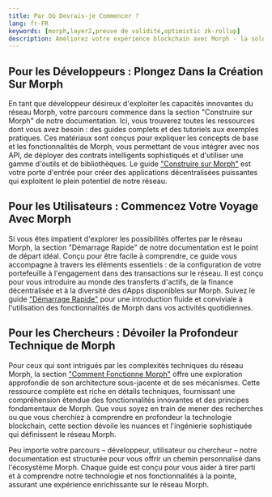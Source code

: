 ```yaml
---
title: Par Où Devrais-je Commencer ?
lang: fr-FR
keywords: [morph,layer2,preuve de validité,optimistic zk-rollup]
description: Améliorez votre expérience blockchain avec Morph - la solution optimistic zk-rollup sécurisée, décentralisée et performante. Essayez-le maintenant !
---
```


## Pour les Développeurs : Plongez Dans la Création Sur Morph

En tant que développeur désireux d'exploiter les capacités innovantes du réseau Morph, votre parcours commence dans la section "Construire sur Morph" de notre documentation. Ici, vous trouverez toutes les ressources dont vous avez besoin : des guides complets et des tutoriels aux exemples pratiques. Ces matériaux sont conçus pour expliquer les concepts de base et les fonctionnalités de Morph, vous permettant de vous intégrer avec nos API, de déployer des contrats intelligents sophistiqués et d'utiliser une gamme d'outils et de bibliothèques. Le guide ["Construire sur Morph"](../build-on-morph/1-intro.md) est votre porte d'entrée pour créer des applications décentralisées puissantes qui exploitent le plein potentiel de notre réseau.

## Pour les Utilisateurs : Commencez Votre Voyage Avec Morph

Si vous êtes impatient d'explorer les possibilités offertes par le réseau Morph, la section "Démarrage Rapide" de notre documentation est le point de départ idéal. Conçu pour être facile à comprendre, ce guide vous accompagne à travers les éléments essentiels : de la configuration de votre portefeuille à l'engagement dans des transactions sur le réseau. Il est conçu pour vous introduire au monde des transferts d'actifs, de la finance décentralisée et à la diversité des dApps disponibles sur Morph. Suivez le guide ["Démarrage Rapide"](../quick-start/1-welcome-to-morph.md) pour une introduction fluide et conviviale à l'utilisation des fonctionnalités de Morph dans vos activités quotidiennes.

## Pour les Chercheurs : Dévoiler la Profondeur Technique de Morph

Pour ceux qui sont intrigués par les complexités techniques du réseau Morph, la section ["Comment Fonctionne Morph"](../how-morph-works/1-intro.md) offre une exploration approfondie de son architecture sous-jacente et de ses mécanismes. Cette ressource complète est riche en détails techniques, fournissant une compréhension étendue des fonctionnalités innovantes et des principes fondamentaux de Morph. Que vous soyez en train de mener des recherches ou que vous cherchiez à comprendre en profondeur la technologie blockchain, cette section dévoile les nuances et l'ingénierie sophistiquée qui définissent le réseau Morph.

Peu importe votre parcours – développeur, utilisateur ou chercheur – notre documentation est structurée pour vous offrir un chemin personnalisé dans l'écosystème Morph. Chaque guide est conçu pour vous aider à tirer parti et à comprendre notre technologie et nos fonctionnalités à la pointe, assurant une expérience enrichissante sur le réseau Morph.
